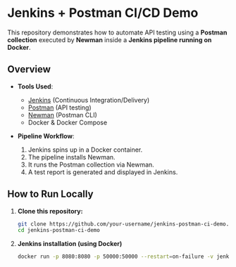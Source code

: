 # Jenkins + Postman CI/CD Demo

This repository demonstrates how to automate API testing using a **Postman collection** executed by **Newman** inside a **Jenkins pipeline running on Docker**.

## Overview

- **Tools Used**:
  - [Jenkins](https://www.jenkins.io/) (Continuous Integration/Delivery)
  - [Postman](https://www.postman.com/) (API testing)
  - [Newman](https://www.npmjs.com/package/newman) (Postman CLI)
  - Docker & Docker Compose

- **Pipeline Workflow**:
  1. Jenkins spins up in a Docker container.
  2. The pipeline installs Newman.
  3. It runs the Postman collection via Newman.
  4. A test report is generated and displayed in Jenkins.

## How to Run Locally

1. **Clone this repository:**
   ```bash
   git clone https://github.com/your-username/jenkins-postman-ci-demo.git
   cd jenkins-postman-ci-demo


2. **Jenkins installation (using Docker)**
   ```bash
   docker run -p 8080:8080 -p 50000:50000 --restart=on-failure -v jenkins_home:/var/jenkins_home --env JAVA_OPTS="-Dfile.encoding=UTF8" vdespa/jenkins-postman

   
